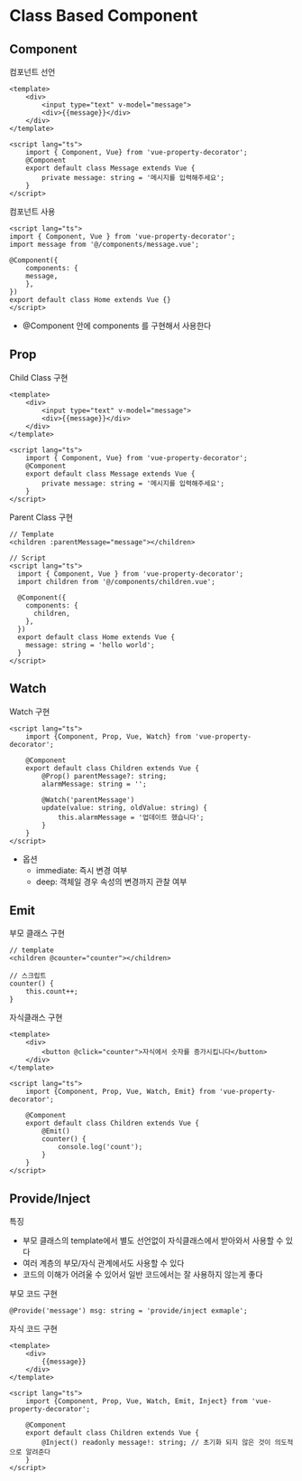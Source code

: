 # Class Based Component
## Component
컴포넌트 선언
~~~vue
<template>
    <div>
        <input type="text" v-model="message">
        <div>{{message}}</div>
    </div>
</template>

<script lang="ts">
    import { Component, Vue} from 'vue-property-decorator';
    @Component
    export default class Message extends Vue {
        private message: string = '메시지를 입력해주세요';
    }
</script>
~~~

컴포넌트 사용
~~~vue
<script lang="ts">
import { Component, Vue } from 'vue-property-decorator';
import message from '@/components/message.vue';

@Component({
    components: {
    message,
    },
})
export default class Home extends Vue {}
</script>
~~~
- @Component 안에 components 를 구현해서 사용한다

## Prop
Child Class 구현
~~~vue
<template>
    <div>
        <input type="text" v-model="message">
        <div>{{message}}</div>
    </div>
</template>

<script lang="ts">
    import { Component, Vue} from 'vue-property-decorator';
    @Component
    export default class Message extends Vue {
        private message: string = '메시지를 입력해주세요';
    }
</script>
~~~

Parent Class 구현
~~~vue
// Template
<children :parentMessage="message"></children>

// Script
<script lang="ts">
  import { Component, Vue } from 'vue-property-decorator';
  import children from '@/components/children.vue';

  @Component({
    components: {
      children,
    },
  })
  export default class Home extends Vue {
    message: string = 'hello world';
  }
</script>
~~~

## Watch
Watch 구현
~~~vue
<script lang="ts">
    import {Component, Prop, Vue, Watch} from 'vue-property-decorator';

    @Component
    export default class Children extends Vue {
        @Prop() parentMessage?: string;
        alarmMessage: string = '';

        @Watch('parentMessage')
        update(value: string, oldValue: string) {
            this.alarmMessage = '업데이트 했습니다';
        }
    }
</script>
~~~
- 옵션
   - immediate: 즉시 변경 여부
   - deep: 객체일 경우 속성의 변경까지 관찰 여부


## Emit
부모 클래스 구현
~~~vue
// template
<children @counter="counter"></children>

// 스크립트
counter() {
    this.count++;
}
~~~

자식클래스 구현
~~~vue
<template>
    <div>
        <button @click="counter">자식에서 숫자를 증가시킵니다</button>
    </div>
</template>

<script lang="ts">
    import {Component, Prop, Vue, Watch, Emit} from 'vue-property-decorator';

    @Component
    export default class Children extends Vue {
        @Emit()
        counter() {
            console.log('count');
        }
    }
</script>
~~~

## Provide/Inject
특징
- 부모 클래스의 template에서 별도 선언없이 자식클래스에서 받아와서 사용할 수 있다
- 여러 계층의 부모/자식 관계에서도 사용할 수 있다
- 코드의 이해가 어려울 수 있어서 일반 코드에서는 잘 사용하지 않는게 좋다

부모 코드 구현
~~~
@Provide('message') msg: string = 'provide/inject exmaple';
~~~

자식 코드 구현
~~~
<template>
    <div>
        {{message}}
    </div>
</template>

<script lang="ts">
    import {Component, Prop, Vue, Watch, Emit, Inject} from 'vue-property-decorator';

    @Component
    export default class Children extends Vue {
        @Inject() readonly message!: string; // 초기화 되지 않은 것이 의도적으로 알려준다
    }
</script>
~~~